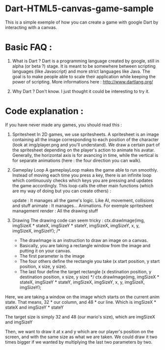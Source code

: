Dart-HTML5-canvas-game-sample
=============================

This is a simple exemple of how you can create a game with google Dart by interacting with a canvas.

Basic FAQ :
=============================

1. What is Dart ?
Dart is a programming language created by google, still in alpha (or beta ?) stage.
It is meant to be somewhere between scripting languages (like Javascript) and more strict languages like Java. The goal is to make people able to scale their application while keeping the power of scripting.
More informations here : http://www.dartlang.org/

2. Why Dart ?
Don't know. I just thought it could be interesting to try it.


Code explanation :
=============================

If you have never made any games, you should read this :

1. Spritesheet
In 2D games, we use spritesheets. A spritesheet is an image containing all the image corresponding to each position of the character (look at img/player.png and you'll understand). We draw a certain part of the spritesheet depending on the player's action to animate his avatar.
Generally, the horizontal axis is for avancing in time, while the vertical is for separate animations (here : the four direction you can walk).

2. Gameplay Loop
A gameplayLoop makes the game able to run smoothly. Instead of moving each time you press a key, there is an infinite loop which continuously checks which keys you are pressing and updates the game accordingly.
This loop calls the other main functions (which are my way of doing but you can create others) :

	update : It manages all the game's logic. Like AI, movement, collisions and stuff
	animate : It manages... Animations. For exemple spritesheet management
	render : All the drawing stuff

3. Drawing
The drawing code can seem tricky :
ctx.drawImage(img, imgSizeX * stateX, imgSizeY * stateY, imgSizeX, imgSizeY, x, y, imgSizeX, imgSizeY);
  /*
   * The drawImage is an instruction to draw an image on a canvas. 
   * Basically, you are taking a rectangle window from the image and putting it on your canvas.
   * The first parameter is the image
   * The four others define the rectangle you take (x start position, y start position, x size, y size).
   * The last four define the target rectangle (x destination position, y destination position, x size, y size)
   */
  ctx.drawImage(img, imgSizeX * stateX, imgSizeY * stateY, imgSizeX, imgSizeY, x, y, imgSizeX, imgSizeY);

Here, we are taking a window on the image which starts on the current anim state. That means, 32 * our column, and 48 * our line. Which is imgSizeX * stateX and imgSizeY * stateY

The target size is simply 32 and 48 (our mario's size), which are imgSizeX and imgSizeY

Then, we want to draw it at x and y which are our player's position on the screen, and with the same size as what we are taken. We could draw it two times bigger if we wanted by multiplying the last two parameters by two.
